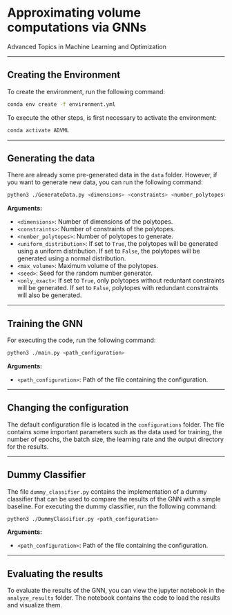 # Approximating volume computations via GNNs
Advanced Topics in Machine Learning and Optimization

---

## Creating the Environment

To create the environment, run the following command:

```bash
conda env create -f environment.yml
```

To execute the other steps, is first necessary to activate the environment:

```bash
conda activate ADVML
```
---




## Generating the data
There are already some pre-generated data in the `data` folder. However, if you want to generate new data, you can run the following command:

```bash
python3 ./GenerateData.py <dimensions> <constraints> <number_polytopes> <uniform_distribution> <max_volume> <seed> <only_exact>
```
**Arguments:**
- `<dimensions>`: Number of dimensions of the polytopes.
- `<constraints>`: Number of constraints of the polytopes.
- `<number_polytopes>`: Number of polytopes to generate.
- `<uniform_distribution>`: If set to `True`, the polytopes will be generated using a uniform distribution. If set to `False`, the polytopes will be generated using a normal distribution.
- `<max_volume>`: Maximum volume of the polytopes.
- `<seed>`: Seed for the random number generator.
- `<only_exact>`: If set to `True`, only polytopes without reduntant constraints will be generated. If set to `False`, polytopes with redundant constraints will also be generated.



---

## Training the GNN


For executing the code, run the following command:

```bash
python3 ./main.py <path_configuration>
```

**Arguments:**

- `<path_configuration>`: Path of the file containing the configuration.

---

## Changing the configuration

The default configuration file is located in the `configurations` folder.
The file contains some important parameters such as the data used for training, the number of epochs, the batch size, the learning rate and the output directory for the results.

---

## Dummy Classifier

The file `dummy_classifier.py` contains the implementation of a dummy classifier that can be used to compare the results of the GNN with a simple baseline. For executing the dummy classifier, run the following command:

```bash
python3 ./DummyClassifier.py <path_configuration>
```
**Arguments:**
- `<path_configuration>`: Path of the file containing the configuration.

---

## Evaluating the results
To evaluate the results of the GNN, you can view the jupyter notebook in the `analyze_results` folder. The notebook contains the code to load the results and visualize them.